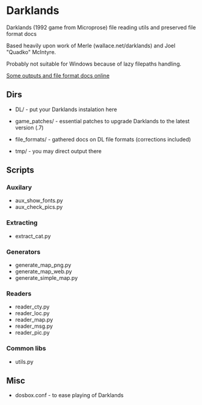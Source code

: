 # Darklands
Darklands (1992 game from Microprose) file reading utils and preserved file format docs

Based heavily upon work of Merle (wallace.net/darklands) and Joel "Quadko" McIntyre.

Probably not suitable for Windows because of lazy filepaths handling.

[Some outputs and file format docs online](http://wendigo.online-siesta.com/darklands/)


## Dirs
* DL/ - put your Darklands instalation here
* game_patches/ - essential patches to upgrade Darklands to the latest version (.7)

* file_formats/ - gathered docs on DL file formats (corrections included)

* tmp/ - you may direct output there


## Scripts
### Auxilary
* aux_show_fonts.py
* aux_check_pics.py

### Extracting
* extract_cat.py

### Generators
* generate_map_png.py
* generate_map_web.py
* generate_simple_map.py

### Readers
* reader_cty.py
* reader_loc.py
* reader_map.py
* reader_msg.py
* reader_pic.py

### Common libs
* utils.py


## Misc
* dosbox.conf - to ease playing of Darklands

